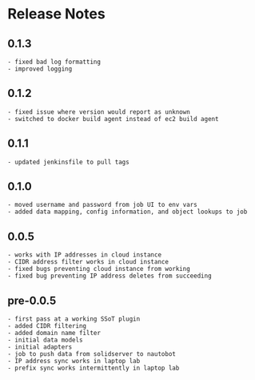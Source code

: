 # Release Notes

## 0.1.3

    - fixed bad log formatting
    - improved logging

## 0.1.2

    - fixed issue where version would report as unknown
    - switched to docker build agent instead of ec2 build agent

## 0.1.1

    - updated jenkinsfile to pull tags

## 0.1.0

    - moved username and password from job UI to env vars
    - added data mapping, config information, and object lookups to job

## 0.0.5

    - works with IP addresses in cloud instance
    - CIDR address filter works in cloud instance
    - fixed bugs preventing cloud instance from working
    - fixed bug preventing IP address deletes from succeeding

## pre-0.0.5

    - first pass at a working SSoT plugin
    - added CIDR filtering
    - added domain name filter
    - initial data models
    - initial adapters
    - job to push data from solidserver to nautobot
    - IP address sync works in laptop lab
    - prefix sync works intermittently in laptop lab
